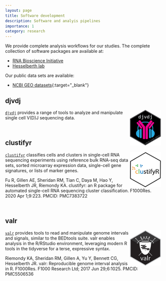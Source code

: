 ```yaml
---
layout: page
title: Software development
description: Software and analyis pipelines
importance: 1
category: research
---
```


We provide complete analysis workflows for our studies. The complete
collection of software packages are available at:

- [RNA Bioscience Initiative](https://github.com/rnabioco)
- [Hesselberth lab](https://github.com/hesselberthlab)

Our public data sets are available:

- [NCBI GEO datasets](https://www.ncbi.nlm.nih.gov/geo/browse/?view=series&submitter=2717){:target="_blank"}

## djvdj

<img style="float: right; max-width: 100px" src="/assets/img/hex/djvdj.png">

[`djvdj`](https://github.com/rnabioco/djvdj) provides a range of tools to analyze and manipulate single cell V(D)J sequencing data.

<br>

## clustifyr

<img style="float: right; max-width: 100px" src="/assets/img/hex/clustifyr.png">

[`clustifyr`](https://github.com/rnabioco/clustifyr) classifies cells and clusters in single-cell RNA sequencing
experiments using reference bulk RNA-seq data sets, sorted microarray
expression data, single-cell gene signatures, or lists of marker genes.

Fu R, Gillen AE, Sheridan RM, Tian C, Daya M, Hao Y, Hesselberth JR, Riemondy KA. clustifyr: an R package for automated single-cell RNA sequencing cluster classification. F1000Res. 2020 Apr 1;9:223. PMCID: PMC7383722

<br>

## valr

<img style="float: right; max-width: 100px" src="/assets/img/hex/valr.png">

[`valr`](https://github.com/rnabioco/valr) provides tools to read and manipulate genome intervals
and signals, similar to the BEDtools suite. valr enables analysis in the
R/RStudio environment, leveraging modern R tools in the tidyverse for a
terse, expressive syntax.

Riemondy KA, Sheridan RM, Gillen A, Yu Y, Bennett CG, Hesselberth JR. valr: Reproducible genome interval analysis in R. F1000Res. F1000 Research Ltd; 2017 Jun 29;6:1025. PMCID: PMC5506536
